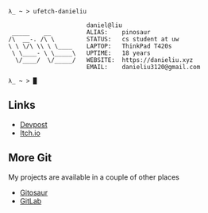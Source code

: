 ```
λ_ ~ > ufetch-danieliu

                      daniel@liu
 _____    __          ALIAS:    pinosaur
/\  __-. /\ \         STATUS:   cs student at uw 
\ \ \/\ \\ \ \____    LAPTOP:   ThinkPad T420s
 \ \____- \ \_____\   UPTIME:   18 years
  \/____/  \/_____/   WEBSITE:  https://danieliu.xyz
                      EMAIL:    danieliu3120@gmail.com

λ_ ~ > █
```

## Links
- [Devpost]()
- [Itch.io]()

## More Git
My projects are available in a couple of other places
- [Gitosaur](https://git.danieliu.xyz)
- [GitLab](https://gitlab.com/MrPicklePinosaur)
